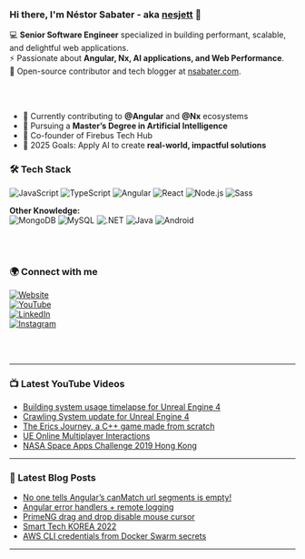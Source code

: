 ### Hi there, I'm Néstor Sabater - aka [nesjett][website] 👋  

💻 **Senior Software Engineer** specialized in building performant, scalable, and delightful web applications.  
⚡ Passionate about **Angular, Nx, AI applications, and Web Performance**.  
🚀 Open-source contributor and tech blogger at [nsabater.com][website].  

<br /><br />

- 🔭 Currently contributing to **@Angular** and **@Nx** ecosystems  
- 🌱 Pursuing a **Master’s Degree in Artificial Intelligence**  
- 👯 Co-founder of Firebus Tech Hub  
- 🥅 2025 Goals: Apply AI to create **real-world, impactful solutions**  


### 🛠 Tech Stack

![JavaScript](https://img.shields.io/badge/-JavaScript-F7DF1E?logo=javascript&logoColor=000)
![TypeScript](https://img.shields.io/badge/-TypeScript-3178C6?logo=typescript&logoColor=fff)
![Angular](https://img.shields.io/badge/-Angular-DD0031?logo=angular&logoColor=fff)
![React](https://img.shields.io/badge/-React-61DAFB?logo=react&logoColor=000)
![Node.js](https://img.shields.io/badge/-Node.js-339933?logo=node.js&logoColor=fff)
![Sass](https://img.shields.io/badge/-Sass-CC6699?logo=sass&logoColor=fff)

**Other Knowledge:**  
![MongoDB](https://img.shields.io/badge/-MongoDB-47A248?logo=mongodb&logoColor=fff)
![MySQL](https://img.shields.io/badge/-MySQL-4479A1?logo=mysql&logoColor=fff)
![.NET](https://img.shields.io/badge/-.NET-512BD4?logo=dotnet&logoColor=fff)
![Java](https://img.shields.io/badge/-Java-007396?logo=java&logoColor=fff)
![Android](https://img.shields.io/badge/-Android-3DDC84?logo=android&logoColor=fff)

<br /><br />

### 🌍 Connect with me  

[![Website](https://img.shields.io/badge/🌐%20Website-nsabater.com-2E8B57?style=for-the-badge&logo=google-chrome&logoColor=white)][website]  
[![YouTube](https://img.shields.io/badge/YouTube-Nestor%20Sabater-FF0000?style=for-the-badge&logo=youtube&logoColor=white)][youtube]  
[![LinkedIn](https://img.shields.io/badge/LinkedIn-nestorsabater-0A66C2?style=for-the-badge&logo=linkedin&logoColor=white)][linkedin]  
[![Instagram](https://img.shields.io/badge/Instagram-@nsabater.dev-E4405F?style=for-the-badge&logo=instagram&logoColor=white)][instagram]  


<br /><br />

---

### 📺 Latest YouTube Videos
<!-- YOUTUBE:START -->
- [Building system usage timelapse for Unreal Engine 4](https://www.youtube.com/watch?v=f0bwPdpwI0c)
- [Crawling System update for Unreal Engine 4](https://www.youtube.com/watch?v=22P4r7rWidc)
- [The Erics Journey, a C++ game made from scratch](https://www.youtube.com/watch?v=VvmjjKnLVis)
- [UE Online Multiplayer Interactions](https://www.youtube.com/watch?v=OliUAvey2TE)
- [NASA Space Apps Challenge 2019 Hong Kong](https://www.youtube.com/watch?v=2ytr35p4DNo)
<!-- YOUTUBE:END -->

---

### 📕 Latest Blog Posts
<!-- BLOG-POST-LIST:START -->
- [No one tells Angular’s canMatch url segments is empty!](https://nsabater.com/angulars-canmatch-url)
- [Angular error handlers + remote logging](https://nsabater.com/angular-error-handlers-remote-logging)
- [PrimeNG drag and drop disable mouse cursor](https://nsabater.com/disable-primeng-drag-and-drop-mouse-cursor)
- [Smart Tech KOREA 2022](https://nsabater.com/smart-tech-korea-2022)
- [AWS CLI credentials from Docker Swarm secrets](https://nsabater.com/automating-aws-cli-credentials-from-docker-swarm-secret)
<!-- BLOG-POST-LIST:END -->

---

[website]: [](https://nsabater.com)
[youtube]: http://www.youtube.com/c/NestorSabater
[instagram]: https://www.instagram.com/nsabater.dev/
[linkedin]: https://es.linkedin.com/in/nestorsabater
[marketplace]: https://www.unrealengine.com/marketplace/en-US/assets?count=20&keywords=nestor%20sabater&sortBy=relevancy&sortDir=DESC&start=0
